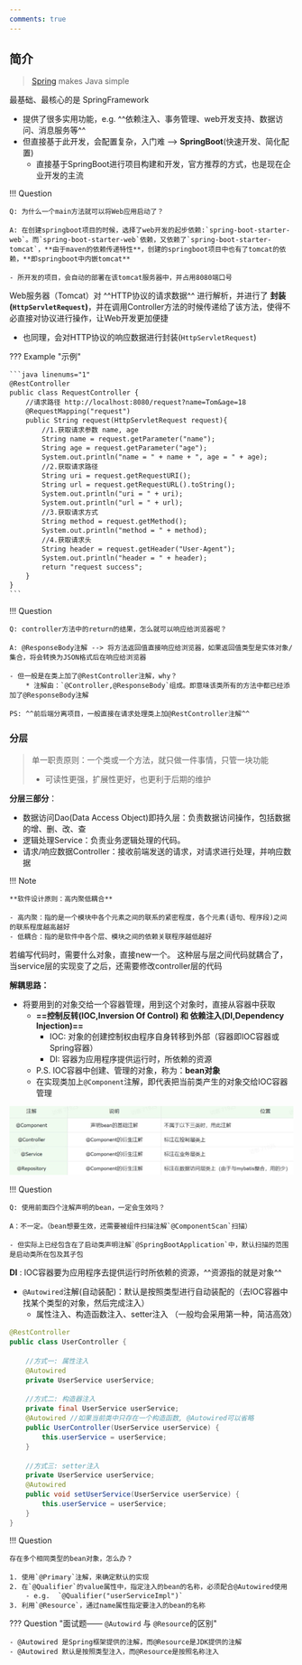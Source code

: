 ```yaml
---
comments: true
---
```



## 简介

> [Spring](https://spring.io/) makes Java simple

最基础、最核心的是 SpringFramework

- 提供了很多实用功能，e.g. ^^依赖注入、事务管理、web开发支持、数据访问、消息服务等^^
- 但直接基于此开发，会配置复杂，入门难  --> **SpringBoot**(快速开发、简化配置)
    * 直接基于SpringBoot进行项目构建和开发，官方推荐的方式，也是现在企业开发的主流 


!!! Question

    Q: 为什么一个main方法就可以将Web应用启动了？

    A: 在创建springboot项目的时候，选择了web开发的起步依赖:`spring-boot-starter-web`。而`spring-boot-starter-web`依赖，又依赖了`spring-boot-starter-tomcat`，**由于maven的依赖传递特性**，创建的springboot项目中也有了tomcat的依赖，**即springboot中内嵌tomcat**

    - 所开发的项目，会自动的部署在该tomcat服务器中，并占用8080端口号

Web服务器（Tomcat）对 ^^HTTP协议的请求数据^^ 进行解析，并进行了 **封装(`HttpServletRequest`)**，并在调用Controller方法的时候传递给了该方法，使得不必直接对协议进行操作，让Web开发更加便捷

- 也同理，会对HTTP协议的响应数据进行封装(`HttpServletRequest`)

??? Example "示例"

    ```java linenums="1"
    @RestController
    public class RequestController {
        //请求路径 http://localhost:8080/request?name=Tom&age=18
        @RequestMapping("request")
        public String request(HttpServletRequest request){
            //1.获取请求参数 name, age
            String name = request.getParameter("name");
            String age = request.getParameter("age");
            System.out.println("name = " + name + ", age = " + age);
            //2.获取请求路径
            String uri = request.getRequestURI();
            String url = request.getRequestURL().toString();
            System.out.println("uri = " + uri);
            System.out.println("url = " + url);
            //3.获取请求方式
            String method = request.getMethod();
            System.out.println("method = " + method);
            //4.获取请求头
            String header = request.getHeader("User-Agent");
            System.out.println("header = " + header);
            return "request success";
        }
    }
    ```


!!! Question

    Q: controller方法中的return的结果，怎么就可以响应给浏览器呢？

    A: @ResponseBody注解 --> 将方法返回值直接响应给浏览器，如果返回值类型是实体对象/集合，将会转换为JSON格式后在响应给浏览器

    - 但一般是在类上加了@RestController注解，why？
        * 注解由：`@Controller,@ResponseBody`组成。即意味该类所有的方法中都已经添加了@ResponseBody注解

    PS: ^^前后端分离项目，一般直接在请求处理类上加@RestController注解^^



### 分层

> 单一职责原则：一个类或一个方法，就只做一件事情，只管一块功能
>
> - 可读性更强，扩展性更好，也更利于后期的维护

**分层三部分**：

- 数据访问Dao(Data Access Object)即持久层：负责数据访问操作，包括数据的增、删、改、查
- 逻辑处理Service：负责业务逻辑处理的代码。
- 请求/响应数据Controller：接收前端发送的请求，对请求进行处理，并响应数据

!!! Note

    **软件设计原则：高内聚低耦合**

    - 高内聚：指的是一个模块中各个元素之间的联系的紧密程度，各个元素(语句、程序段)之间的联系程度越高越好
    - 低耦合：指的是软件中各个层、模块之间的依赖关联程序越低越好


若编写代码时，需要什么对象，直接new一个。 这种层与层之间代码就耦合了，当service层的实现变了之后，还需要修改controller层的代码

**解耦思路：**

- 将要用到的对象交给一个容器管理，用到这个对象时，直接从容器中获取
    * **==控制反转(IOC,Inversion Of Control) 和 依赖注入(DI,Dependency Injection)==** 
        + IOC: 对象的创建控制权由程序自身转移到外部（容器即IOC容器或Spring容器）
        + DI: 容器为应用程序提供运行时，所依赖的资源
    * P.S. IOC容器中创建、管理的对象，称为：**bean对象**
    * 在实现类加上`@Component`注解，即代表把当前类产生的对象交给IOC容器管理

![](./assets/component.jpg)

!!! Question
    
    Q: 使用前面四个注解声明的bean，一定会生效吗？
    
    A：不一定。（bean想要生效，还需要被组件扫描注解`@ComponentScan`扫描）

    - 但实际上已经包含在了启动类声明注解`@SpringBootApplication`中，默认扫描的范围是启动类所在包及其子包


**DI** : IOC容器要为应用程序去提供运行时所依赖的资源，^^资源指的就是对象^^

- `@Autowired`注解(自动装配)：默认是按照类型进行自动装配的（去IOC容器中找某个类型的对象，然后完成注入）
    * 属性注入、构造函数注入、setter注入 （一般均会采用第一种，简洁高效）

```java
@RestController
public class UserController {

    //方式一: 属性注入
    @Autowired
    private UserService userService;

    //方式二: 构造器注入
    private final UserService userService;
    @Autowired //如果当前类中只存在一个构造函数, @Autowired可以省略
    public UserController(UserService userService) {
        this.userService = userService;
    }

    //方式三: setter注入
    private UserService userService;
    @Autowired
    public void setUserService(UserService userService) {
        this.userService = userService;
    }
}
```

!!! Question
    
    存在多个相同类型的bean对象，怎么办？

    1. 使用`@Primary`注解，来确定默认的实现
    2. 在`@Qualifier`的value属性中，指定注入的bean的名称，必须配合@Autowired使用
        - e.g.  `@Qualifier("userServiceImpl")` 
    3. 利用`@Resource`，通过name属性指定要注入的bean的名称

??? Question "面试题—— `@Autowird` 与 `@Resource`的区别"
    
    - @Autowired 是Spring框架提供的注解，而@Resource是JDK提供的注解
    - @Autowired 默认是按照类型注入，而@Resource是按照名称注入